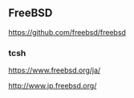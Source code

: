 ## FreeBSD
https://github.com/freebsd/freebsd

### tcsh

https://www.freebsd.org/ja/

http://www.jp.freebsd.org/

```
```

```
```

```
```
